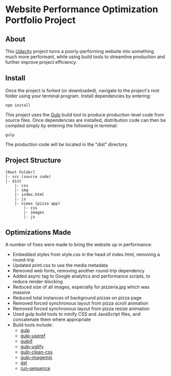 # Website Performance Optimization Portfolio Project

## About
This [Udacity](https://www.udacity.com) project turns a poorly-performing website into something much more performant, while using build tools to streamline production and further improve project efficiency.

## Install
Once the project is forked (or downloaded), navigate to the project's root folder using your terminal program. Install dependencies by entering:
```
npm install
```
This project uses the [Gulp](https://www.npmjs.com/package/gulp) build tool to produce production-level code from source files. Once dependencies are installed, distribution code can then be compiled simply by entering the following in terminal:
```
gulp
```
The production code will be located in the "dist" directory.

## Project Structure
```
[Root Folder]
|- src (source code)
|- dist
    |- css
    |- img
    |- index.html
    |- js
    |- views (pizza app)
        |- css
        |- images
        |- js
```

## Optimizations Made
A number of fixes were made to bring the website up in performance:
* Embedded styles from style.css in the head of index.html, removing a round-trip
* Updated print.css to use the media metadata
* Removed web fonts, removing another round-trip dependency
* Added async tag to Google analytics and performance scripts, to reduce render-blocking
* Reduced size of all images, especially for pizzeria.jpg which was massive
* Reduced total instances of background pizzas on pizza page
* Removed forced synchronous layout from pizza scroll animation
* Removed forced synchronous layout from pizza resize animation
* Used gulp build tools to minify CSS and JavaScript files, and concatenate them where appropriate
* Build tools include:
	* [gulp](https://www.npmjs.com/package/gulp)
	* [gulp-useref](https://www.npmjs.com/package/gulp-useref)
	* [gulpif](https://www.npmjs.com/package/gulp-if)
	* [gulp-uglify](https://www.npmjs.com/package/gulp-uglify)
	* [gulp-clean-css](https://www.npmjs.com/package/gulp-clean-css)
	* [gulp-imagemin](https://www.npmjs.com/package/gulp-imagemin)
	* [del](https://www.npmjs.com/package/del)
	* [run-sequence](https://www.npmjs.com/package/run-sequence)

